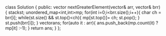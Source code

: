 class Solution {
public:
vector<int> nextGreaterElement(vector<int>& arr, vector<int>& brr) {
stack<int>st;
unordered_map<int,int>mp;
for(int i=0;i<brr.size();i++){
char ch = brr[i];
while(st.size() && st.top()<ch){
mp[st.top()]= ch;
st.pop();
}
st.push(brr[i]);
}
vector<int>ans;
for(auto it : arr){
ans.push_back(mp.count(it) ? mp[it] :-1);
}
return ans;
}
};
